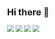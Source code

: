 ## Hi there 👋

<!--
**hoooddy/hoooddy** is a ✨ _special_ ✨ repository because its `README.md` (this file) appears on your GitHub profile.

Here are some ideas to get you started:

- 🔭 I’m currently working on ...
- 🌱 I’m currently learning ...
- 👯 I’m looking to collaborate on ...
- 🤔 I’m looking for help with ...
- 💬 Ask me about ...
- 📫 How to reach me: ...
- 😄 Pronouns: ...
- ⚡ Fun fact: ...
-->

<img src="https://img.shields.io/badge/python-20232a.svg?style=for-the-badge&logo=python&logoColor=61DAFB" />
<img src="https://img.shields.io/badge/java-20232a.svg?style=for-the-badge&logo=java&logoColor=61DAFB" />
<img src="https://img.shields.io/badge/SQL-20232a.svg?style=for-the-badge&logo=SQL&logoColor=61DAFB" />
<img src="https://img.shields.io/badge/c-20232a.svg?style=for-the-badge&logo=c&logoColor=61DAFB" />

